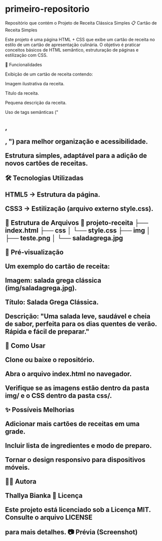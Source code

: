# primeiro-repositorio
Repositório que contém o Projeto de Receita Clássica Simples
📋 Cartão de Receita Simples

Este projeto é uma página HTML + CSS que exibe um cartão de receita no estilo de um cartão de apresentação culinária. O objetivo é praticar conceitos básicos de HTML semântico, estruturação de páginas e estilização com CSS.

🚀 Funcionalidades

Exibição de um cartão de receita contendo:

Imagem ilustrativa da receita.

Título da receita.

Pequena descrição da receita.

Uso de tags semânticas ("<h2>, <p>, <img>") para melhor organização e acessibilidade.

Estrutura simples, adaptável para a adição de novos cartões de receitas.

🛠️ Tecnologias Utilizadas

HTML5 → Estrutura da página.

CSS3 → Estilização (arquivo externo style.css).

📂 Estrutura de Arquivos
📁 projeto-receita
├── index.html
├── css
│   └── style.css
├── img
│   ├── teste.png
│   └── saladagrega.jpg

📸 Pré-visualização

Um exemplo do cartão de receita:

Imagem: salada grega clássica (img/saladagrega.jpg).

Título: Salada Grega Clássica.

Descrição: "Uma salada leve, saudável e cheia de sabor, perfeita para os dias quentes de verão. Rápida e fácil de preparar."

📖 Como Usar

Clone ou baixe o repositório.

Abra o arquivo index.html no navegador.

Verifique se as imagens estão dentro da pasta img/ e o CSS dentro da pasta css/.

✨ Possíveis Melhorias

Adicionar mais cartões de receitas em uma grade.

Incluir lista de ingredientes e modo de preparo.

Tornar o design responsivo para dispositivos móveis.

👩‍💻 Autora

Thallya Bianka
📄 Licença

Este projeto está licenciado sob a Licença MIT. Consulte o arquivo LICENSE

para mais detalhes.
📷 Prévia (Screenshot)
